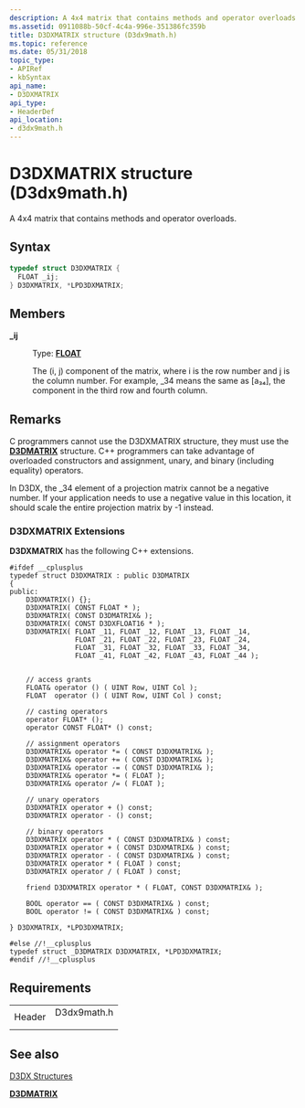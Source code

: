 ```yaml
---
description: A 4x4 matrix that contains methods and operator overloads.
ms.assetid: 0911088b-50cf-4c4a-996e-351386fc359b
title: D3DXMATRIX structure (D3dx9math.h)
ms.topic: reference
ms.date: 05/31/2018
topic_type: 
- APIRef
- kbSyntax
api_name: 
- D3DXMATRIX
api_type: 
- HeaderDef
api_location: 
- d3dx9math.h
---
```


# D3DXMATRIX structure (D3dx9math.h)

A 4x4 matrix that contains methods and operator overloads.

## Syntax


```C++
typedef struct D3DXMATRIX {
  FLOAT _ij;
} D3DXMATRIX, *LPD3DXMATRIX;
```



## Members

<dl> <dt>

**\_ij**
</dt> <dd>

Type: **[**FLOAT**](../winprog/windows-data-types.md)**

</dd> <dd>

The (i, j) component of the matrix, where i is the row number and j is the column number. For example, \_34 means the same as \[a₃₄\], the component in the third row and fourth column.

</dd> </dl>

## Remarks

C programmers cannot use the D3DXMATRIX structure, they must use the [**D3DMATRIX**](d3dmatrix.md) structure. C++ programmers can take advantage of overloaded constructors and assignment, unary, and binary (including equality) operators.

In D3DX, the \_34 element of a projection matrix cannot be a negative number. If your application needs to use a negative value in this location, it should scale the entire projection matrix by -1 instead.

### D3DXMATRIX Extensions

**D3DXMATRIX** has the following C++ extensions.


```
#ifdef __cplusplus
typedef struct D3DXMATRIX : public D3DMATRIX
{
public:
    D3DXMATRIX() {};
    D3DXMATRIX( CONST FLOAT * );
    D3DXMATRIX( CONST D3DMATRIX& );
    D3DXMATRIX( CONST D3DXFLOAT16 * );
    D3DXMATRIX( FLOAT _11, FLOAT _12, FLOAT _13, FLOAT _14,
                FLOAT _21, FLOAT _22, FLOAT _23, FLOAT _24,
                FLOAT _31, FLOAT _32, FLOAT _33, FLOAT _34,
                FLOAT _41, FLOAT _42, FLOAT _43, FLOAT _44 );


    // access grants
    FLOAT& operator () ( UINT Row, UINT Col );
    FLOAT  operator () ( UINT Row, UINT Col ) const;

    // casting operators
    operator FLOAT* ();
    operator CONST FLOAT* () const;

    // assignment operators
    D3DXMATRIX& operator *= ( CONST D3DXMATRIX& );
    D3DXMATRIX& operator += ( CONST D3DXMATRIX& );
    D3DXMATRIX& operator -= ( CONST D3DXMATRIX& );
    D3DXMATRIX& operator *= ( FLOAT );
    D3DXMATRIX& operator /= ( FLOAT );

    // unary operators
    D3DXMATRIX operator + () const;
    D3DXMATRIX operator - () const;

    // binary operators
    D3DXMATRIX operator * ( CONST D3DXMATRIX& ) const;
    D3DXMATRIX operator + ( CONST D3DXMATRIX& ) const;
    D3DXMATRIX operator - ( CONST D3DXMATRIX& ) const;
    D3DXMATRIX operator * ( FLOAT ) const;
    D3DXMATRIX operator / ( FLOAT ) const;

    friend D3DXMATRIX operator * ( FLOAT, CONST D3DXMATRIX& );

    BOOL operator == ( CONST D3DXMATRIX& ) const;
    BOOL operator != ( CONST D3DXMATRIX& ) const;

} D3DXMATRIX, *LPD3DXMATRIX;

#else //!__cplusplus
typedef struct _D3DMATRIX D3DXMATRIX, *LPD3DXMATRIX;
#endif //!__cplusplus
```



## Requirements



|                   |                                                                                        |
|-------------------|----------------------------------------------------------------------------------------|
| Header<br/> | <dl> <dt>D3dx9math.h</dt> </dl> |



## See also

<dl> <dt>

[D3DX Structures](dx9-graphics-reference-d3dx-structures.md)
</dt> <dt>

[**D3DMATRIX**](d3dmatrix.md)
</dt> </dl>

 

 
